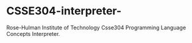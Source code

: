 # CSSE304-interpreter-
Rose-Hulman Institute of Technology Csse304 Programming Language Concepts Interpreter.
